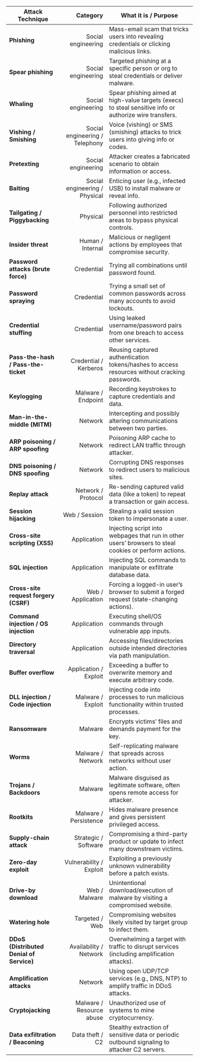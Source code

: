 | Attack Technique                         |                       Category | What it is / Purpose                                                                                    |
| ---------------------------------------- | -----------------------------: | ------------------------------------------------------------------------------------------------------- |
| **Phishing**                             |             Social engineering | Mass-email scam that tricks users into revealing credentials or clicking malicious links.               |
| **Spear phishing**                       |             Social engineering | Targeted phishing at a specific person or org to steal credentials or deliver malware.                  |
| **Whaling**                              |             Social engineering | Spear phishing aimed at high-value targets (execs) to steal sensitive info or authorize wire transfers. |
| **Vishing / Smishing**                   | Social engineering / Telephony | Voice (vishing) or SMS (smishing) attacks to trick users into giving info or codes.                     |
| **Pretexting**                           |             Social engineering | Attacker creates a fabricated scenario to obtain information or access.                                 |
| **Baiting**                              |  Social engineering / Physical | Enticing user (e.g., infected USB) to install malware or reveal info.                                   |
| **Tailgating / Piggybacking**            |                       Physical | Following authorized personnel into restricted areas to bypass physical controls.                       |
| **Insider threat**                       |               Human / Internal | Malicious or negligent actions by employees that compromise security.                                   |
| **Password attacks (brute force)**       |                     Credential | Trying all combinations until password found.                                                           |
| **Password spraying**                    |                     Credential | Trying a small set of common passwords across many accounts to avoid lockouts.                          |
| **Credential stuffing**                  |                     Credential | Using leaked username/password pairs from one breach to access other services.                          |
| **Pass-the-hash / Pass-the-ticket**      |          Credential / Kerberos | Reusing captured authentication tokens/hashes to access resources without cracking passwords.           |
| **Keylogging**                           |             Malware / Endpoint | Recording keystrokes to capture credentials and data.                                                   |
| **Man-in-the-middle (MITM)**             |                        Network | Intercepting and possibly altering communications between two parties.                                  |
| **ARP poisoning / ARP spoofing**         |                        Network | Poisoning ARP cache to redirect LAN traffic through attacker.                                           |
| **DNS poisoning / DNS spoofing**         |                        Network | Corrupting DNS responses to redirect users to malicious sites.                                          |
| **Replay attack**                        |             Network / Protocol | Re-sending captured valid data (like a token) to repeat a transaction or gain access.                   |
| **Session hijacking**                    |                  Web / Session | Stealing a valid session token to impersonate a user.                                                   |
| **Cross-site scripting (XSS)**           |                    Application | Injecting script into webpages that run in other users’ browsers to steal cookies or perform actions.   |
| **SQL injection**                        |                    Application | Injecting SQL commands to manipulate or exfiltrate database data.                                       |
| **Cross-site request forgery (CSRF)**    |              Web / Application | Forcing a logged-in user’s browser to submit a forged request (state-changing actions).                 |
| **Command injection / OS injection**     |                    Application | Executing shell/OS commands through vulnerable app inputs.                                              |
| **Directory traversal**                  |                    Application | Accessing files/directories outside intended directories via path manipulation.                         |
| **Buffer overflow**                      |          Application / Exploit | Exceeding a buffer to overwrite memory and execute arbitrary code.                                      |
| **DLL injection / Code injection**       |              Malware / Exploit | Injecting code into processes to run malicious functionality within trusted processes.                  |
| **Ransomware**                           |                        Malware | Encrypts victims’ files and demands payment for the key.                                                |
| **Worms**                                |              Malware / Network | Self-replicating malware that spreads across networks without user action.                              |
| **Trojans / Backdoors**                  |                        Malware | Malware disguised as legitimate software, often opens remote access for attacker.                       |
| **Rootkits**                             |          Malware / Persistence | Hides malware presence and gives persistent privileged access.                                          |
| **Supply-chain attack**                  |           Strategic / Software | Compromising a third-party product or update to infect many downstream victims.                         |
| **Zero-day exploit**                     |        Vulnerability / Exploit | Exploiting a previously unknown vulnerability before a patch exists.                                    |
| **Drive-by download**                    |                  Web / Malware | Unintentional download/execution of malware by visiting a compromised website.                          |
| **Watering hole**                        |                 Targeted / Web | Compromising websites likely visited by target group to infect them.                                    |
| **DDoS (Distributed Denial of Service)** |         Availability / Network | Overwhelming a target with traffic to disrupt services (including amplification attacks).               |
| **Amplification attacks**                |                        Network | Using open UDP/TCP services (e.g., DNS, NTP) to amplify traffic in DDoS attacks.                        |
| **Cryptojacking**                        |       Malware / Resource abuse | Unauthorized use of systems to mine cryptocurrency.                                                     |
| **Data exfiltration / Beaconing**        |                Data theft / C2 | Stealthy extraction of sensitive data or periodic outbound signaling to attacker C2 servers.            |
